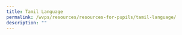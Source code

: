 ```yaml
---
title: Tamil Language
permalink: /wvps/resources/resources-for-pupils/tamil-language/
description: ""
---
```

